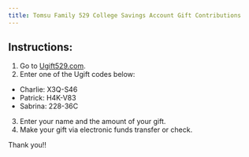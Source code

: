 ```yaml
---
title: Tomsu Family 529 College Savings Account Gift Contributions
---
```


## Instructions:
1. Go to [Ugift529.com](https://Ugift529.com).
2. Enter one of the Ugift codes below:
  * Charlie: X3Q-S46
  * Patrick: H4K-V83
  * Sabrina: 228-36C 
3. Enter your name and the amount of your gift.
4. Make your gift via electronic funds transfer or check.

Thank you!!
